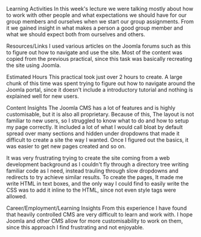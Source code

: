 Learning Activities
In this week's lecture we were talking mostly about how to work with other people and what expectations we should have for our group members and ourselves when we start our group assignments. From it we gained insight in what makes a person a good group member and what we should expect both from ourselves and others.

Resources/Links
I used various articles on the Joomla forums such as this to figure out how to navigate and use the site. Most of the content was copied from the previous practical, since this task was basically recreating the site using Joomla.

Estimated Hours
This practical took just over 2 hours to create. A large chunk of this time was spent trying to figure out how to navigate around the Joomla portal, since it doesn't include a introductory tutorial and nothing is explained well for new users.

Content Insights
The Joomla CMS has a lot of features and is highly customisable, but it is also all proprietary. Because of this, The layout is not familiar to new users, so I struggled to know what to do and how to setup my page correctly. It included a lot of what I would call bloat by default spread over many sections and hidden under dropdowns that made it difficult to create a site the way I wanted. Once I figured out the basics, it was easier to get new pages created and so on.

It was very frustrating trying to create the site coming from a web development background as I couldn't fly through a directory tree writing familiar code as I need, instead trauling through slow dropdowns and redirects to try achieve similar results. To create the pages, It made me write HTML in text boxes, and the only way I could find to easily write the CSS was to add it inline to the HTML, since not even style tags were allowed.

Career/Employment/Learning Insights
From this experience I have found that heavily controlled CMS are very difficult to learn and work with. I hope Joomla and other CMS allow for more customisability to work on them, since this approach I find frustrating and not enjoyable.
